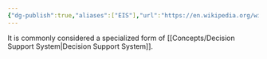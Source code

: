 ```yaml
---
{"dg-publish":true,"aliases":["EIS"],"url":"https://en.wikipedia.org/wiki/Executive_information_system#:~:text=An%20executive%20information%20system%20(EIS,information%20relevant%20to%20organizational%20goals.","definition":"An executive information system (EIS), also known as an executive support system (ESS),[1] is a type of management support system that facilitates and supports senior executive information and decision-making needs. It provides easy access to internal and external information relevant to organizational goals.","tags":["concept/general"],"permalink":"/concepts/executive-information-system/","dgPassFrontmatter":true}
---
```


It is commonly considered a specialized form of [[Concepts/Decision Support System\|Decision Support System]].
